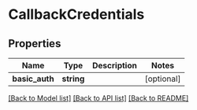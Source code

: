 # CallbackCredentials

## Properties
Name | Type | Description | Notes
------------ | ------------- | ------------- | -------------
**basic_auth** | **string** |  | [optional] 

[[Back to Model list]](../README.md#documentation-for-models) [[Back to API list]](../README.md#documentation-for-api-endpoints) [[Back to README]](../README.md)


